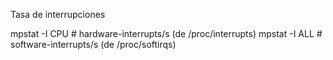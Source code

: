 Tasa de interrupciones

mpstat -I CPU   # hardware-interrupts/s (de /proc/interrupts)
mpstat -I ALL   # software-interrupts/s (de /proc/softirqs)

